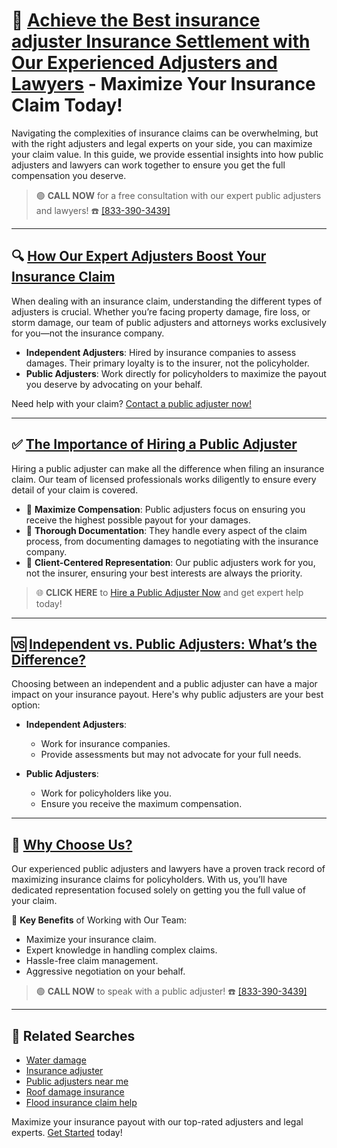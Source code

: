 # 📑 [Achieve the Best insurance adjuster Insurance Settlement with Our Experienced Adjusters and Lawyers](https://bit.ly/public-adjuster) - Maximize Your Insurance Claim Today!

Navigating the complexities of insurance claims can be overwhelming, but with the right adjusters and legal experts on your side, you can maximize your claim value. In this guide, we provide essential insights into how public adjusters and lawyers can work together to ensure you get the full compensation you deserve.

> 🟢 **CALL NOW** for a free consultation with our expert public adjusters and lawyers! ☎️ [[833-390-3439]](tel:+18333903439)

---

## 🔍 [How Our Expert Adjusters Boost Your Insurance Claim](https://bit.ly/public-adjuster)

When dealing with an insurance claim, understanding the different types of adjusters is crucial. Whether you’re facing property damage, fire loss, or storm damage, our team of public adjusters and attorneys works exclusively for you—not the insurance company.

- **Independent Adjusters**: Hired by insurance companies to assess damages. Their primary loyalty is to the insurer, not the policyholder.
- **Public Adjusters**: Work directly for policyholders to maximize the payout you deserve by advocating on your behalf.

Need help with your claim? [Contact a public adjuster now!](https://bit.ly/public-adjuster)

---

## ✅ [The Importance of Hiring a Public Adjuster](https://bit.ly/public-adjuster)

Hiring a public adjuster can make all the difference when filing an insurance claim. Our team of licensed professionals works diligently to ensure every detail of your claim is covered.

- 🏅 **Maximize Compensation**: Public adjusters focus on ensuring you receive the highest possible payout for your damages.
- 📝 **Thorough Documentation**: They handle every aspect of the claim process, from documenting damages to negotiating with the insurance company.
- 💼 **Client-Centered Representation**: Our public adjusters work for you, not the insurer, ensuring your best interests are always the priority.

> 🌐 **CLICK HERE** to [Hire a Public Adjuster Now](https://bit.ly/public-adjuster) and get expert help today!

---

## 🆚 [Independent vs. Public Adjusters: What’s the Difference?](https://bit.ly/public-adjuster)

Choosing between an independent and a public adjuster can have a major impact on your insurance payout. Here's why public adjusters are your best option:

- **Independent Adjusters**:
  - Work for insurance companies.
  - Provide assessments but may not advocate for your full needs.
  
- **Public Adjusters**:
  - Work for policyholders like you.
  - Ensure you receive the maximum compensation.

---

## 📢 [Why Choose Us?](https://bit.ly/public-adjuster)

Our experienced public adjusters and lawyers have a proven track record of maximizing insurance claims for policyholders. With us, you’ll have dedicated representation focused solely on getting you the full value of your claim.

🔑 **Key Benefits** of Working with Our Team:
- Maximize your insurance claim.
- Expert knowledge in handling complex claims.
- Hassle-free claim management.
- Aggressive negotiation on your behalf.

> 🟢 **CALL NOW** to speak with a public adjuster! ☎️ [[833-390-3439]](tel:+18333903439)

---

## 🔗 Related Searches
- [Water damage](https://bit.ly/public-adjuster)
- [Insurance adjuster](https://bit.ly/public-adjuster)
- [Public adjusters near me](https://bit.ly/public-adjuster)
- [Roof damage insurance](https://bit.ly/public-adjuster)
- [Flood insurance claim help](https://bit.ly/public-adjuster)

Maximize your insurance payout with our top-rated adjusters and legal experts. [Get Started](https://bit.ly/public-adjuster) today!

